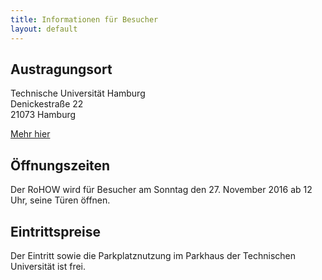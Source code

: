 ```yaml
---
title: Informationen für Besucher
layout: default
---
```


## Austragungsort

Technische Universität Hamburg  
Denickestraße 22  
21073 Hamburg  

[Mehr hier](besucher.html)

## Öffnungszeiten

Der RoHOW wird für Besucher am Sonntag den 27. November 2016 ab 12 Uhr, seine Türen öffnen.

## Eintrittspreise

Der Eintritt sowie die Parkplatznutzung im Parkhaus der Technischen Universität ist frei.

